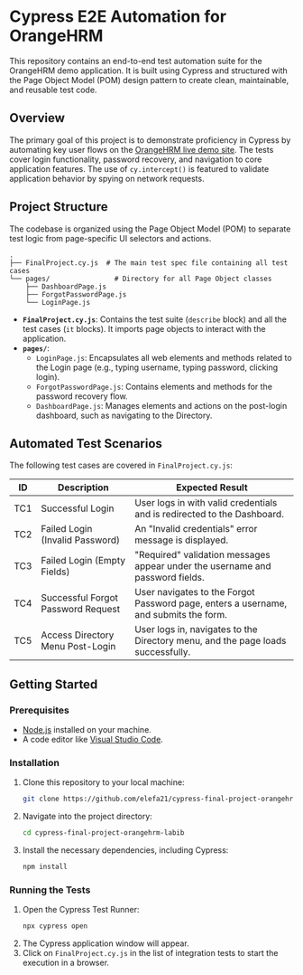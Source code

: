 # Cypress E2E Automation for OrangeHRM

This repository contains an end-to-end test automation suite for the OrangeHRM demo application. It is built using Cypress and structured with the Page Object Model (POM) design pattern to create clean, maintainable, and reusable test code.

## Overview

The primary goal of this project is to demonstrate proficiency in Cypress by automating key user flows on the [OrangeHRM live demo site](https://opensource-demo.orangehrmlive.com/). The tests cover login functionality, password recovery, and navigation to core application features. The use of `cy.intercept()` is featured to validate application behavior by spying on network requests.

## Project Structure

The codebase is organized using the Page Object Model (POM) to separate test logic from page-specific UI selectors and actions.

```
.
├── FinalProject.cy.js  # The main test spec file containing all test cases
└── pages/                # Directory for all Page Object classes
    ├── DashboardPage.js
    ├── ForgotPasswordPage.js
    └── LoginPage.js
```

-   **`FinalProject.cy.js`**: Contains the test suite (`describe` block) and all the test cases (`it` blocks). It imports page objects to interact with the application.
-   **`pages/`**:
    -   `LoginPage.js`: Encapsulates all web elements and methods related to the Login page (e.g., typing username, typing password, clicking login).
    -   `ForgotPasswordPage.js`: Contains elements and methods for the password recovery flow.
    -   `DashboardPage.js`: Manages elements and actions on the post-login dashboard, such as navigating to the Directory.

## Automated Test Scenarios

The following test cases are covered in `FinalProject.cy.js`:

| ID  | Description                           | Expected Result                                                                    |
|-----|---------------------------------------|------------------------------------------------------------------------------------|
| TC1 | Successful Login                      | User logs in with valid credentials and is redirected to the Dashboard.            |
| TC2 | Failed Login (Invalid Password)       | An "Invalid credentials" error message is displayed.                               |
| TC3 | Failed Login (Empty Fields)           | "Required" validation messages appear under the username and password fields.      |
| TC4 | Successful Forgot Password Request    | User navigates to the Forgot Password page, enters a username, and submits the form. |
| TC5 | Access Directory Menu Post-Login      | User logs in, navigates to the Directory menu, and the page loads successfully.    |

## Getting Started

### Prerequisites

-   [Node.js](https://nodejs.org/) installed on your machine.
-   A code editor like [Visual Studio Code](https://code.visualstudio.com/).

### Installation

1.  Clone this repository to your local machine:
    ```sh
    git clone https://github.com/elefa21/cypress-final-project-orangehrm-labib.git
    ```
2.  Navigate into the project directory:
    ```sh
    cd cypress-final-project-orangehrm-labib
    ```
3.  Install the necessary dependencies, including Cypress:
    ```sh
    npm install
    ```

### Running the Tests

1.  Open the Cypress Test Runner:
    ```sh
    npx cypress open
    ```
2.  The Cypress application window will appear.
3.  Click on `FinalProject.cy.js` in the list of integration tests to start the execution in a browser.
